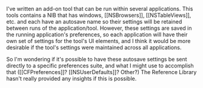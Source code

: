 

I've written an add-on tool that can be run within several applications. This tools contains a NIB that has windows, [[NSBrowsers]], [[NSTableViews]], etc. and each have an autosave name so their settings will be retained between runs of the application/tool. However, these settings are saved in the running application's preferences, so each application will have their own set of settings for the tool's UI elements, and I think it would be more desirable if the tool's settings were maintained across all applications.

So I'm wondering if it's possible to have these autosave settings be sent directly to a specific preferences suite, and what I might use to accomplish that ([[CFPreferences]]? [[NSUserDefaults]]? Other?) The Reference Library hasn't really provided any insights if this is possible.